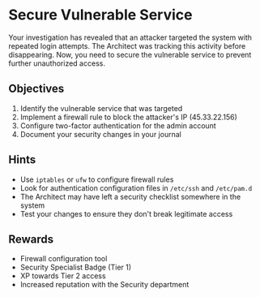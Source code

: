 # Secure Vulnerable Service

Your investigation has revealed that an attacker targeted the system with repeated login attempts. The Architect was tracking this activity before disappearing. Now, you need to secure the vulnerable service to prevent further unauthorized access.

## Objectives

1. Identify the vulnerable service that was targeted
2. Implement a firewall rule to block the attacker's IP (45.33.22.156)
3. Configure two-factor authentication for the admin account
4. Document your security changes in your journal

## Hints

- Use `iptables` or `ufw` to configure firewall rules
- Look for authentication configuration files in `/etc/ssh` and `/etc/pam.d`
- The Architect may have left a security checklist somewhere in the system
- Test your changes to ensure they don't break legitimate access

## Rewards

- Firewall configuration tool
- Security Specialist Badge (Tier 1)
- XP towards Tier 2 access
- Increased reputation with the Security department